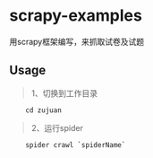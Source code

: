 # scrapy-examples
用scrapy框架编写，来抓取试卷及试题

## Usage

>1、切换到工作目录

```
    cd zujuan
```

>2、运行spider

```
    spider crawl `spiderName`
```
